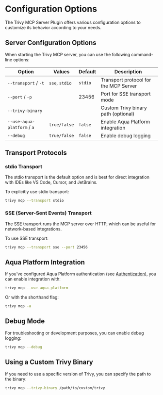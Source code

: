 # Configuration Options

The Trivy MCP Server Plugin offers various configuration options to customize its behavior according to your needs.

## Server Configuration Options

When starting the Trivy MCP server, you can use the following command-line options:

| Option              | Values         | Default | Description                                             |
| ------------------- | -------------- | ------- | ------------------------------------------------------- |
| `--transport` / `-t`| `sse`, `stdio` | `stdio` | Transport protocol for the MCP Server                   |
| `--port` / `-p`     |                | 23456   | Port for SSE transport mode                             |
| `--trivy-binary`    |                |         | Custom Trivy binary path (optional)                     |
| `--use-aqua-platform`  / `a`      | `true/false`   | `false` | Enable Aqua Platform integration                        |
| `--debug`           | `true/false`   | `false` | Enable debug logging                                    |

## Transport Protocols

### stdio Transport

The stdio transport is the default option and is best for direct integration with IDEs like VS Code, Cursor, and JetBrains.

To explicitly use stdio transport:

```sh
trivy mcp --transport stdio
```

### SSE (Server-Sent Events) Transport

The SSE transport runs the MCP server over HTTP, which can be useful for network-based integrations.

To use SSE transport:

```sh
trivy mcp --transport sse --port 23456
```

## Aqua Platform Integration

If you've configured Aqua Platform authentication (see [Authentication](./authentication.md)), you can enable integration with:

```sh
trivy mcp --use-aqua-platform
```

Or with the shorthand flag:

```sh
trivy mcp -a
```

## Debug Mode

For troubleshooting or development purposes, you can enable debug logging:

```sh
trivy mcp --debug
```

## Using a Custom Trivy Binary

If you need to use a specific version of Trivy, you can specify the path to the binary:

```sh
trivy mcp --trivy-binary /path/to/custom/trivy
```
